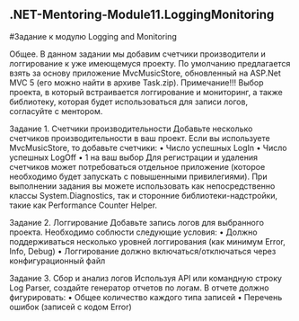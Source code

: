 ## .NET-Mentoring-Module11.LoggingMonitoring

#Задание к модулю Logging and Monitoring

Общее.
В данном задании мы добавим счетчики производители и логгирование к уже имеющемуся проекту. По умолчанию предлагается взять за основу приложение MvcMusicStore, обновленный на ASP.Net MVC 5 (его можно найти в архиве Task.zip).
Примечание!!! Выбор проекта, в который встраивается логгирование и мониторинг, а также библиотеку, которая будет использоваться для записи логов, согласуйте с ментором.

Задание 1. Счетчики производительности 
Добавьте несколько счетчиков производительности в ваш проект.
Если вы используете MvcMusicStore, то добавьте счетчики:
•	Число успешных LogIn 
•	Число успешных LogOff
•	1 на ваш выбор
Для регистрации и удаления счетчиков может потребоваться отдельное приложение (которое необходимо будет запускать с повышенными привилегиями).
При выполнении задания вы можете использовать как непосредственно классы System.Diagnostics, так и сторонние библиотеки-надстройки, такие как Performance Counter Helper.

Задание 2. Логгирование
Добавьте запись логов для выбранного проекта. Необходимо соблюсти следующие условия:
•	Должно поддерживаться несколько уровней логгирования (как минимум Error, Info, Debug)
•	Логгирование должно включаться/отключаться через конфигурационный файл

Задание 3. Сбор и анализ логов
Используя API или командную строку Log Parser, создайте генератор отчетов по логам. В отчете должно фигурировать:
•	Общее количество каждого типа записей
•	Перечень ошибок (записей с кодом Error)

